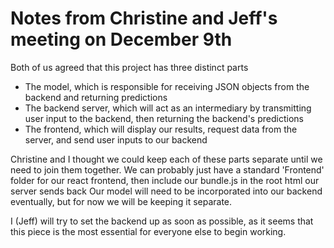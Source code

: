 # Notes from Christine and Jeff's meeting on December 9th
Both of us agreed that this project has three distinct parts 
* The model, which is responsible for receiving JSON objects from the backend and returning predictions
* The backend server, which will act as an intermediary by transmitting user input to the backend, then returning the backend's predictions
* The frontend, which will display our results, request data from the server, and send user inputs to our backend 

Christine and I thought we could keep each of these parts separate until we need to join them together. We can probably just have a standard 'Frontend' folder for our react frontend, then include our bundle.js in the root html our server sends back
Our model will need to be incorporated into our backend eventually, but for now we will be keeping it separate. 

I (Jeff) will try to set the backend up as soon as possible, as it seems that this piece is the most essential for everyone else to begin working.
